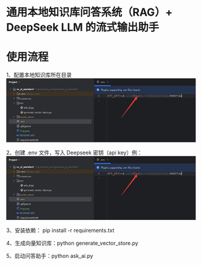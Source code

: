 # 通用本地知识库问答系统（RAG）+ DeepSeek LLM 的流式输出助手

# 使用流程

1、配置本地知识库所在目录
![img_1.png](resources/img_1.png)

2、创建 .env 文件，写入 Deepseek 密钥（api key）例：
![img_1.png](resources/img_1.png)

3、安装依赖： pip install -r requirements.txt

4、生成向量知识库：python generate_vector_store.py

5、启动问答助手：python ask_ai.py